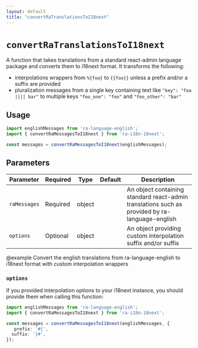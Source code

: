 ```yaml
---
layout: default
title: "convertRaTranslationsToI18next"
---
```


# `convertRaTranslationsToI18next`

A function that takes translations from a standard react-admin language package and converts them to i18next format.
It transforms the following:
- interpolations wrappers from `%{foo}` to `{{foo}}` unless a prefix and/or a suffix are provided
- pluralization messages from a single key containing text like `"key": "foo |||| bar"` to multiple keys `"foo_one": "foo"` and `"foo_other": "bar"`

## Usage

```ts
import englishMessages from 'ra-language-english';
import { convertRaMessagesToI18next } from 'ra-i18n-18next';

const messages = convertRaMessagesToI18next(englishMessages);
```

## Parameters

| Parameter            | Required | Type        | Default | Description                                                      |
| -------------------- | -------- | ----------- | ------- | ---------------------------------------------------------------- |
| `raMessages`         | Required | object      |         | An object containing standard react-admin translations such as provided by ra-language-english |
| `options`            | Optional | object      |         | An object providing custom interpolation suffix and/or suffix |

@example Convert the english translations from ra-language-english to i18next format with custom interpolation wrappers

### `options`

If you provided interpolation options to your i18next instance, you should provide them when calling this function:

```ts
import englishMessages from 'ra-language-english';
import { convertRaMessagesToI18next } from 'ra-i18n-18next';

const messages = convertRaMessagesToI18next(englishMessages, {
   prefix: '#{',
  suffix: '}#',
});
```
